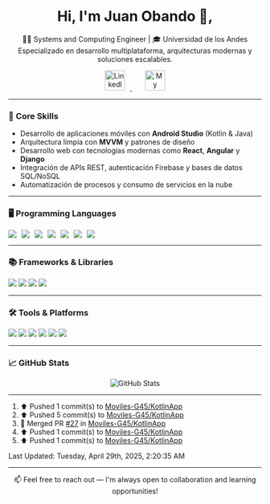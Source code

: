 <h1 align="center">Hi, I'm Juan Obando 👋,</h1>

<p align="center">
  👨‍💻 Systems and Computing Engineer | 🎓 Universidad de los Andes<br>
  Especializado en desarrollo multiplataforma, arquitecturas modernas y soluciones escalables.
</p>

<div align="center">
  <a href="https://www.linkedin.com/in/juan-david-obando-novoa-b775ab325/" target="_blank">
    <img src="https://cdn.jsdelivr.net/gh/devicons/devicon/icons/linkedin/linkedin-original.svg" alt="LinkedIn" style="height: 40px; margin: 0 10px;" />
  </a>
&nbsp;&nbsp;&nbsp;
<a href="https://juan-david-obando-novoa.github.io/" target="_blank">
  <img src="https://cdn-icons-png.flaticon.com/512/929/929564.png" alt="My Website" style="height: 40px; margin: 0 10px;" /></a>


</div>



---

<h3>🧠 Core Skills</h3>

- Desarrollo de aplicaciones móviles con **Android Studio** (Kotlin & Java)
- Arquitectura limpia con **MVVM** y patrones de diseño
- Desarrollo web con tecnologías modernas como **React**, **Angular** y **Django**
- Integración de APIs REST, autenticación Firebase y bases de datos SQL/NoSQL
- Automatización de procesos y consumo de servicios en la nube

---

<h3>🖥️ Programming Languages</h3>

<div style="display: flex; gap: 10px;">
  <img src="https://img.shields.io/badge/Java-ED8B00?style=for-the-badge&logo=java&logoColor=white" />
  <img src="https://img.shields.io/badge/Kotlin-0095D5?style=for-the-badge&logo=kotlin&logoColor=white" />
  <img src="https://img.shields.io/badge/Python-3776AB?style=for-the-badge&logo=python&logoColor=white" />
  <img src="https://img.shields.io/badge/JavaScript-F7DF1E?style=for-the-badge&logo=javascript&logoColor=black" />
  <img src="https://img.shields.io/badge/TypeScript-007ACC?style=for-the-badge&logo=typescript&logoColor=white" />
  <img src="https://img.shields.io/badge/HTML5-E34F26?style=for-the-badge&logo=html5&logoColor=white" />
  <img src="https://img.shields.io/badge/CSS3-1572B6?style=for-the-badge&logo=css3&logoColor=white" />
</div>

---

<h3>📚 Frameworks & Libraries</h3>

<p>
  <img src="https://img.shields.io/badge/Django-092E20?style=for-the-badge&logo=django&logoColor=white" />
  <img src="https://img.shields.io/badge/Angular-DD0031?style=for-the-badge&logo=angular&logoColor=white" />
  <img src="https://img.shields.io/badge/Tailwind_CSS-38B2AC?style=for-the-badge&logo=tailwind-css&logoColor=white" />
  <img src="https://img.shields.io/badge/React-20232A?style=for-the-badge&logo=react&logoColor=61DAFB" />
</p>

---

<h3>🛠️ Tools & Platforms</h3>

<p>
  <img src="https://img.shields.io/badge/Android_Studio-3DDC84?style=for-the-badge&logo=android-studio&logoColor=white" />
  <img src="https://img.shields.io/badge/Firebase-FFCA28?style=for-the-badge&logo=firebase&logoColor=black" />
  <img src="https://img.shields.io/badge/Git-F05032?style=for-the-badge&logo=git&logoColor=white" />
  <img src="https://img.shields.io/badge/GitHub-181717?style=for-the-badge&logo=github&logoColor=white" />
  <img src="https://img.shields.io/badge/PostgreSQL-4169E1?style=for-the-badge&logo=postgresql&logoColor=white" />
  <img src="https://img.shields.io/badge/Visual_Studio_Code-007ACC?style=for-the-badge&logo=visual-studio-code&logoColor=white" />
</p>

---

<h3>📈 GitHub Stats</h3>

<p align="center">
  <img src="https://github-readme-stats.vercel.app/api?username=Juan-David-Obando-Novoa&show_icons=true&theme=dark" alt="GitHub Stats" />
</p>

---
<!--RECENT_ACTIVITY:start-->
1. ⬆️ Pushed 1 commit(s) to [Moviles-G45/KotlinApp](https://github.com/Moviles-G45/KotlinApp)<br>
2. ⬆️ Pushed 5 commit(s) to [Moviles-G45/KotlinApp](https://github.com/Moviles-G45/KotlinApp)<br>
3. 🎉 Merged PR [#27](https://github.com/Moviles-G45/KotlinApp/pull/27) in [Moviles-G45/KotlinApp](https://github.com/Moviles-G45/KotlinApp)<br>
4. ⬆️ Pushed 1 commit(s) to [Moviles-G45/KotlinApp](https://github.com/Moviles-G45/KotlinApp)<br>
5. ⬆️ Pushed 1 commit(s) to [Moviles-G45/KotlinApp](https://github.com/Moviles-G45/KotlinApp)<br>
<!--RECENT_ACTIVITY:end-->
<!--RECENT_ACTIVITY:last_update-->
Last Updated: Tuesday, April 29th, 2025, 2:20:35 AM
<!--RECENT_ACTIVITY:last_update_end-->

---

<p align="center">
  📫 Feel free to reach out — I'm always open to collaboration and learning opportunities!
</p>
